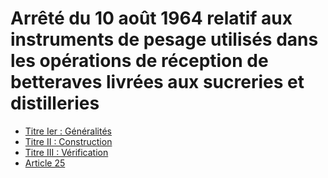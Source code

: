 # Arrêté du 10 août 1964 relatif aux instruments de pesage utilisés dans les opérations de réception de betteraves livrées aux sucreries et distilleries

- [Titre Ier : Généralités](titre-ier)
- [Titre II : Construction](titre-ii)
- [Titre III : Vérification](titre-iii)
- [Article 25](article-25.md)
